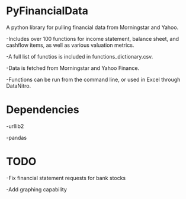 PyFinancialData
===============

A python library for pulling financial data from Morningstar and Yahoo.

-Includes over 100 functions for income statement, balance sheet, and cashflow items, as well as various valuation metrics.

-A full list of functios is included in functions_dictionary.csv.

-Data is fetched from Morningstar and Yahoo Finance.

-Functions can be run from the command line, or used in Excel through DataNitro.


Dependencies
===============

-urllib2

-pandas


TODO
===============

-Fix financial statement requests for bank stocks

-Add graphing capability
